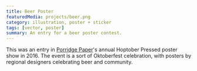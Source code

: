 ```yaml
---
title: Beer Poster
featuredMedia: projects/beer.png
category: illustration, poster + sticker
tags: [vector, poster]
summary: An entry for a beer poster contest.
---
```


This was an entry in [Porridge Paper](https://porridgepapers.com/)'s annual Hoptober Pressed poster show in 2016. The event is a sort of Oktoberfest celebration, with posters by regional designers celebrating beer and community.
